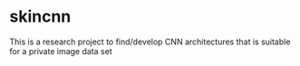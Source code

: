 # skincnn

This is a research project to find/develop CNN architectures that is suitable for a private image data set
